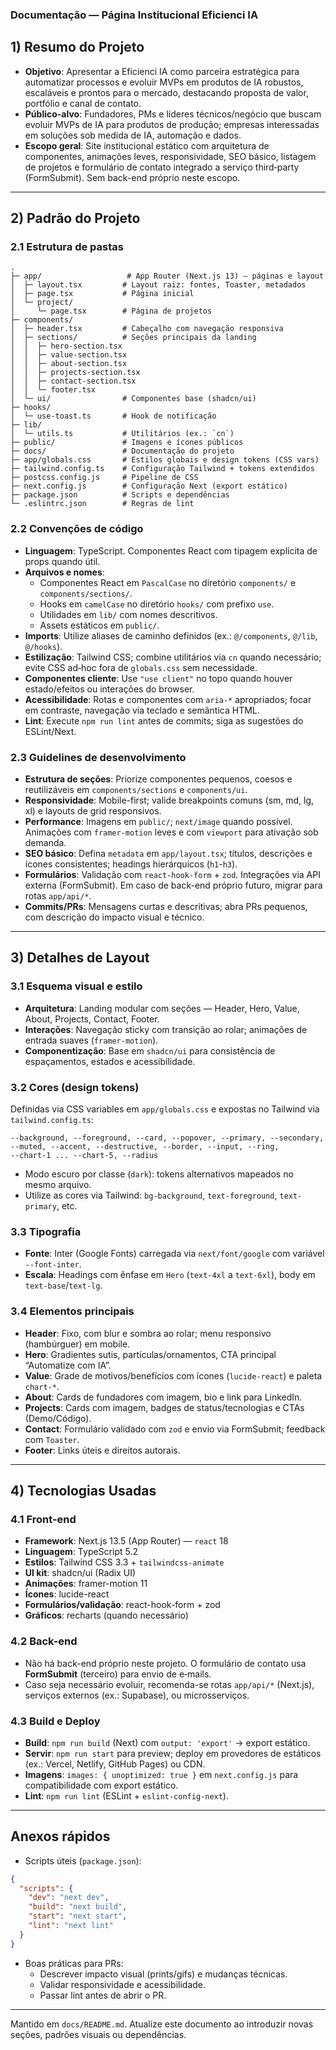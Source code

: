 ### Documentação — Página Institucional Eficienci IA

## 1) Resumo do Projeto

- **Objetivo**: Apresentar a Eficienci IA como parceira estratégica para automatizar processos e evoluir MVPs em produtos de IA robustos, escaláveis e prontos para o mercado, destacando proposta de valor, portfólio e canal de contato.
- **Público-alvo**: Fundadores, PMs e líderes técnicos/negócio que buscam evoluir MVPs de IA para produtos de produção; empresas interessadas em soluções sob medida de IA, automação e dados.
- **Escopo geral**: Site institucional estático com arquitetura de componentes, animações leves, responsividade, SEO básico, listagem de projetos e formulário de contato integrado a serviço third‑party (FormSubmit). Sem back-end próprio neste escopo.

---

## 2) Padrão do Projeto

### 2.1 Estrutura de pastas

```text
.
├─ app/                   # App Router (Next.js 13) — páginas e layout
│  ├─ layout.tsx         # Layout raiz: fontes, Toaster, metadados
│  ├─ page.tsx           # Página inicial
│  └─ project/
│     └─ page.tsx        # Página de projetos
├─ components/
│  ├─ header.tsx         # Cabeçalho com navegação responsiva
│  ├─ sections/          # Seções principais da landing
│  │  ├─ hero-section.tsx
│  │  ├─ value-section.tsx
│  │  ├─ about-section.tsx
│  │  ├─ projects-section.tsx
│  │  ├─ contact-section.tsx
│  │  └─ footer.tsx
│  └─ ui/                # Componentes base (shadcn/ui)
├─ hooks/
│  └─ use-toast.ts       # Hook de notificação
├─ lib/
│  └─ utils.ts           # Utilitários (ex.: `cn`)
├─ public/               # Imagens e ícones públicos
├─ docs/                 # Documentação do projeto
├─ app/globals.css       # Estilos globais e design tokens (CSS vars)
├─ tailwind.config.ts    # Configuração Tailwind + tokens extendidos
├─ postcss.config.js     # Pipeline de CSS
├─ next.config.js        # Configuração Next (export estático)
├─ package.json          # Scripts e dependências
└─ .eslintrc.json        # Regras de lint
```

### 2.2 Convenções de código

- **Linguagem**: TypeScript. Componentes React com tipagem explícita de props quando útil.
- **Arquivos e nomes**:
  - Componentes React em `PascalCase` no diretório `components/` e `components/sections/`.
  - Hooks em `camelCase` no diretório `hooks/` com prefixo `use`.
  - Utilidades em `lib/` com nomes descritivos.
  - Assets estáticos em `public/`.
- **Imports**: Utilize aliases de caminho definidos (ex.: `@/components`, `@/lib`, `@/hooks`).
- **Estilização**: Tailwind CSS; combine utilitários via `cn` quando necessário; evite CSS ad‑hoc fora de `globals.css` sem necessidade.
- **Componentes cliente**: Use `"use client"` no topo quando houver estado/efeitos ou interações do browser.
- **Acessibilidade**: Rotas e componentes com `aria-*` apropriados; focar em contraste, navegação via teclado e semântica HTML.
- **Lint**: Execute `npm run lint` antes de commits; siga as sugestões do ESLint/Next.

### 2.3 Guidelines de desenvolvimento

- **Estrutura de seções**: Priorize componentes pequenos, coesos e reutilizáveis em `components/sections` e `components/ui`.
- **Responsividade**: Mobile-first; valide breakpoints comuns (sm, md, lg, xl) e layouts de grid responsivos.
- **Performance**: Imagens em `public/`; `next/image` quando possível. Animações com `framer-motion` leves e com `viewport` para ativação sob demanda.
- **SEO básico**: Defina `metadata` em `app/layout.tsx`; títulos, descrições e ícones consistentes; headings hierárquicos (`h1`-`h3`).
- **Formulários**: Validação com `react-hook-form` + `zod`. Integrações via API externa (FormSubmit). Em caso de back-end próprio futuro, migrar para rotas `app/api/*`.
- **Commits/PRs**: Mensagens curtas e descritivas; abra PRs pequenos, com descrição do impacto visual e técnico.

---

## 3) Detalhes de Layout

### 3.1 Esquema visual e estilo

- **Arquitetura**: Landing modular com seções — Header, Hero, Value, About, Projects, Contact, Footer.
- **Interações**: Navegação sticky com transição ao rolar; animações de entrada suaves (`framer-motion`).
- **Componentização**: Base em `shadcn/ui` para consistência de espaçamentos, estados e acessibilidade.

### 3.2 Cores (design tokens)

Definidas via CSS variables em `app/globals.css` e expostas no Tailwind via `tailwind.config.ts`:

```text
--background, --foreground, --card, --popover, --primary, --secondary,
--muted, --accent, --destructive, --border, --input, --ring,
--chart-1 ... --chart-5, --radius
```

- Modo escuro por classe (`dark`): tokens alternativos mapeados no mesmo arquivo.
- Utilize as cores via Tailwind: `bg-background`, `text-foreground`, `text-primary`, etc.

### 3.3 Tipografia

- **Fonte**: Inter (Google Fonts) carregada via `next/font/google` com variável `--font-inter`.
- **Escala**: Headings com ênfase em `Hero` (`text-4xl` a `text-6xl`), body em `text-base`/`text-lg`.

### 3.4 Elementos principais

- **Header**: Fixo, com blur e sombra ao rolar; menu responsivo (hambúrguer) em mobile.
- **Hero**: Gradientes sutis, partículas/ornamentos, CTA principal “Automatize com IA”.
- **Value**: Grade de motivos/benefícios com ícones (`lucide-react`) e paleta `chart-*`.
- **About**: Cards de fundadores com imagem, bio e link para LinkedIn.
- **Projects**: Cards com imagem, badges de status/tecnologias e CTAs (Demo/Código).
- **Contact**: Formulário validado com `zod` e envio via FormSubmit; feedback com `Toaster`.
- **Footer**: Links úteis e direitos autorais.

---

## 4) Tecnologias Usadas

### 4.1 Front-end

- **Framework**: Next.js 13.5 (App Router) — `react` 18
- **Linguagem**: TypeScript 5.2
- **Estilos**: Tailwind CSS 3.3 + `tailwindcss-animate`
- **UI kit**: shadcn/ui (Radix UI)
- **Animações**: framer-motion 11
- **Ícones**: lucide-react
- **Formulários/validação**: react-hook-form + zod
- **Gráficos**: recharts (quando necessário)

### 4.2 Back-end

- Não há back-end próprio neste projeto. O formulário de contato usa **FormSubmit** (terceiro) para envio de e‑mails.
- Caso seja necessário evoluir, recomenda-se rotas `app/api/*` (Next.js), serviços externos (ex.: Supabase), ou microsserviços.

### 4.3 Build e Deploy

- **Build**: `npm run build` (Next) com `output: 'export'` → export estático.
- **Servir**: `npm run start` para preview; deploy em provedores de estáticos (ex.: Vercel, Netlify, GitHub Pages) ou CDN.
- **Imagens**: `images: { unoptimized: true }` em `next.config.js` para compatibilidade com export estático.
- **Lint**: `npm run lint` (ESLint + `eslint-config-next`).

---

## Anexos rápidos

- Scripts úteis (`package.json`):

```json
{
  "scripts": {
    "dev": "next dev",
    "build": "next build",
    "start": "next start",
    "lint": "next lint"
  }
}
```

- Boas práticas para PRs:
  - Descrever impacto visual (prints/gifs) e mudanças técnicas.
  - Validar responsividade e acessibilidade.
  - Passar lint antes de abrir o PR.

---

Mantido em `docs/README.md`. Atualize este documento ao introduzir novas seções, padrões visuais ou dependências.
